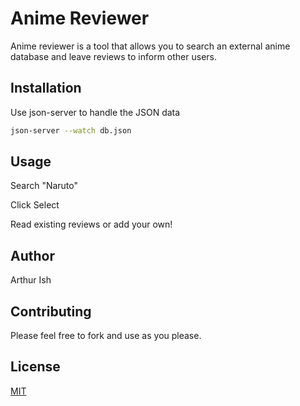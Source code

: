 # Anime Reviewer

Anime reviewer is a tool that allows you to search an external anime database and leave reviews to inform other users.

## Installation

Use json-server to handle the JSON data

```bash
json-server --watch db.json
```

## Usage

Search "Naruto"

Click Select

Read existing reviews or add your own! 

## Author

Arthur Ish

## Contributing

Please feel free to fork and use as you please.

## License

[MIT](https://choosealicense.com/licenses/mit/)